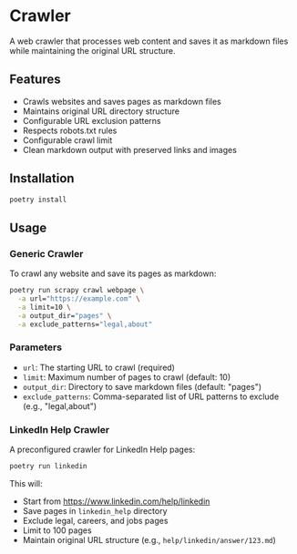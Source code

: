 # Crawler

A web crawler that processes web content and saves it as markdown files while maintaining the original URL structure.

## Features

- Crawls websites and saves pages as markdown files
- Maintains original URL directory structure
- Configurable URL exclusion patterns
- Respects robots.txt rules
- Configurable crawl limit
- Clean markdown output with preserved links and images

## Installation

```bash
poetry install
```

## Usage

### Generic Crawler

To crawl any website and save its pages as markdown:

```bash
poetry run scrapy crawl webpage \
  -a url="https://example.com" \
  -a limit=10 \
  -a output_dir="pages" \
  -a exclude_patterns="legal,about"
```

### Parameters

- `url`: The starting URL to crawl (required)
- `limit`: Maximum number of pages to crawl (default: 10)
- `output_dir`: Directory to save markdown files (default: "pages")
- `exclude_patterns`: Comma-separated list of URL patterns to exclude (e.g., "legal,about")

### LinkedIn Help Crawler

A preconfigured crawler for LinkedIn Help pages:

```bash
poetry run linkedin
```

This will:

- Start from https://www.linkedin.com/help/linkedin
- Save pages in `linkedin_help` directory
- Exclude legal, careers, and jobs pages
- Limit to 100 pages
- Maintain original URL structure (e.g., `help/linkedin/answer/123.md`)
